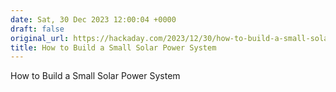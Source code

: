```yaml
---
date: Sat, 30 Dec 2023 12:00:04 +0000
draft: false
original_url: https://hackaday.com/2023/12/30/how-to-build-a-small-solar-power-system/
title: How to Build a Small Solar Power System
---
```


How to Build a Small Solar Power System